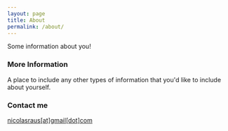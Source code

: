 ```yaml
---
layout: page
title: About
permalink: /about/
---
```


Some information about you!

### More Information

A place to include any other types of information that you'd like to include about yourself.

### Contact me

[nicolasraus[at]gmail[dot]com](mailto:nicolasraus[at]gmail[dot]com)